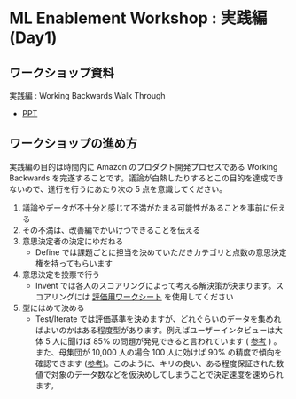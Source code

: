 # ML Enablement Workshop : 実践編 (Day1)

## ワークショップ資料

実践編 : Working Backwards Walk Through
* [PPT](/docs/presentations/v2/ml-enablement-v2-01-practice.pptx)

## ワークショップの進め方

実践編の目的は時間内に Amazon のプロダクト開発プロセスである Working Backwards を完遂することです。議論が白熱したりするとこの目的を達成できないので、進行を行うにあたり次の 5 点を意識してください。

1. 議論やデータが不十分と感じて不満がたまる可能性があることを事前に伝える
2. その不満は、改善編でかいけつできることを伝える
3. 意思決定者の決定にゆだねる
   * Define では課題ごとに担当を決めていただきカテゴリと点数の意思決定権を持ってもらいます
4. 意思決定を投票で行う
   * Invent では各人のスコアリングによって考える解決策が決まります。スコアリングには [評価用ワークシート](https://docs.google.com/spreadsheets/d/1MP9cSSDeQevrHNgeXmdA90DiiiwhUIL83eFQzX9PQ0k/edit?gid=149988163#gid=149988163) を使用してください
5. 型にはめて決める
   * Test/Iterate では評価基準を決めますが、どれぐらいのデータを集めればよいのかはある程度型があります。例えばユーザーインタビューは大体 5 人に聞けば 85% の問題が発見できると言われています ( [参考](https://note.com/mikiok/n/n0784034f4004) ) 。また、母集団が 10,000 人の場合 100 人に効けば 90% の精度で傾向を確認できます ([参考](https://jp.surveymonkey.com/curiosity/how-many-people-do-i-need-to-take-my-survey/))。このように、キリの良い、ある程度保証された数値で対象のデータ数などを仮決めしてしまうことで決定速度を速められます。
